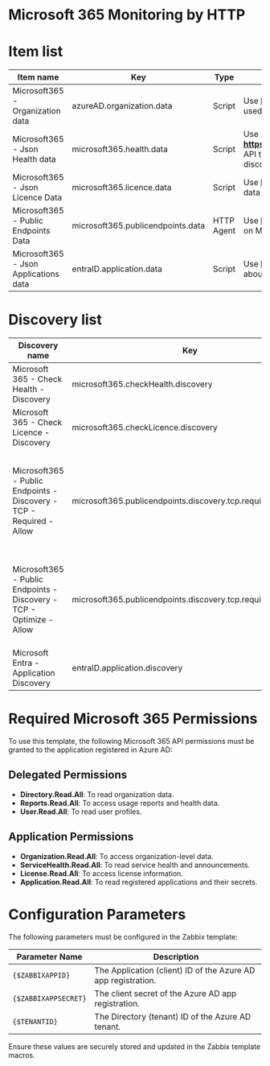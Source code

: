 # Microsoft 365 Monitoring by HTTP

# Item list

| Item name | Key | Type | Description |
| -------------- | ----------- | ----------- |  ----------- |
| Microsoft365 - Organization data | azureAD.organization.data | Script | Use **https://graph.microsoft.com/v1.0/organization** API to temporarily store data used by dependent items and/or discovery |
| Microsoft365 - Json Health data | microsoft365.health.data | Script | Use **https://graph.microsoft.com/v1.0/admin/serviceAnnouncement/healthOverviews** API to temporarily store data about service health used by dependent items or discovery |
| Microsoft365 - Json Licence Data | microsoft365.licence.data | Script | Use **https://graph.microsoft.com/v1.0/subscribedskus** API to temporarily store data about license consumption |
| Microsoft365 - Public Endpoints Data | microsoft365.publicendpoints.data | HTTP Agent | Use **https://endpoints.office.com/endpoints/worldwide** public API to get changes on Microsoft365 public endpoints |
| Microsoft365 - Json Applications data | entraID.application.data | Script | Use **https://graph.microsoft.com/v1.0/applications** API to temporarily store data about registered applications |

# Discovery list

| Discovery name | Key         | Description        |
| -------------- | ----------- | ----------- |
| Microsoft 365 - Check Health - Discovery  |  microsoft365.checkHealth.discovery  | Make a discovery based on **microsoft365.health.data** master item  |
| Microsoft 365 - Check Licence - Discovery |  microsoft365.checkLicence.discovery | Make a discovery based on **microsoft365.licence.data** master item |
| Microsoft365 - Public Endpoints - Discovery - TCP - Required - Allow | microsoft365.publicendpoints.discovery.tcp.required.allow | Make a discovery on **microsoft365.publicendpoints.data** and look for network flow of the following type: **TCP, Allowed and Required**. Allow endpoints are required for connectivity to specific Office 365 services and features, but are not as sensitive to network performance and latency as those in the Optimize category. |
| Microsoft365 - Public Endpoints - Discovery - TCP - Optimize - Allow | microsoft365.publicendpoints.discovery.tcp.required.optimize | Make a discovery on **microsoft365.publicendpoints.data** and look for network flow of the following type: **TCP, Optimize and Required**. Optimize endpoints are required for connectivity to every Office 365 service and represent over 75% of Office 365 bandwidth, connections, and volume of data. |
| Microsoft Entra - Application Discovery | entraID.application.discovery | Make a discovery on **entraID.application.data** to identify registered applications and their secrets, including expiration dates. |

# Required Microsoft 365 Permissions

To use this template, the following Microsoft 365 API permissions must be granted to the application registered in Azure AD:

## Delegated Permissions
- **Directory.Read.All**: To read organization data.
- **Reports.Read.All**: To access usage reports and health data.
- **User.Read.All**: To read user profiles.

## Application Permissions
- **Organization.Read.All**: To access organization-level data.
- **ServiceHealth.Read.All**: To read service health and announcements.
- **License.Read.All**: To access license information.
- **Application.Read.All**: To read registered applications and their secrets.

# Configuration Parameters

The following parameters must be configured in the Zabbix template:

| Parameter Name | Description |
| -------------- | ----------- |
| `{$ZABBIXAPPID}` | The Application (client) ID of the Azure AD app registration. |
| `{$ZABBIXAPPSECRET}` | The client secret of the Azure AD app registration. |
| `{$TENANTID}` | The Directory (tenant) ID of the Azure AD tenant. |

Ensure these values are securely stored and updated in the Zabbix template macros.


